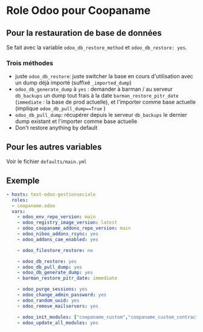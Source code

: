 # Role Odoo pour Coopaname

## Pour la restauration de base de données
Se fait avec la variable `odoo_db_restore_method` et `odoo_db_restore: yes`.

### Trois méthodes
- juste `odoo_db_restore`: juste switcher la base en cours d'utilisation avec un dump déjà importé (suffixé `_imported_dump`)
- `odoo_db_generate_dump` à `yes` : demander à barman / au serveur `db_backups` un dump tout frais à la date `barman_restore_pitr_date` (`immediate` : la base de prod actuelle), et l'importer comme base actuelle (implique `odoo_db_pull_dump==True` )
- `odoo_db_pull_dump`: récupérer depuis le serveur `db_backups` le dernier dump existant et l'importer comme base actuelle
- Don't restore anything by default

## Pour les autres variables
Voir le fichier `defaults/main.yml`

## Exemple
```yaml
- hosts: test-odoo-gestionsociale
  roles:
  - coopaname.odoo
  vars:
    - odoo_env_repo_version: main
    - odoo_registry_image_version: latest
    - odoo_coopaname_addons_repo_version: main
    - odoo_niboo_addons_rsync: yes
    - odoo_addons_cae_enabled: yes

    - odoo_filestore_restore: no

    - odoo_db_restore: yes
    - odoo_db_pull_dump: yes
    - odoo_db_generate_dump: yes
    - barman_restore_pitr_date: immediate

    - odoo_purge_sessions: yes
    - odoo_change_admin_password: yes
    - odoo_random_uuid: yes
    - odoo_remove_mailservers: yes

    - odoo_init_modules: ["coopaname_custom","coopaname_custom_contracts"]
    - odoo_update_all_modules: yes
```